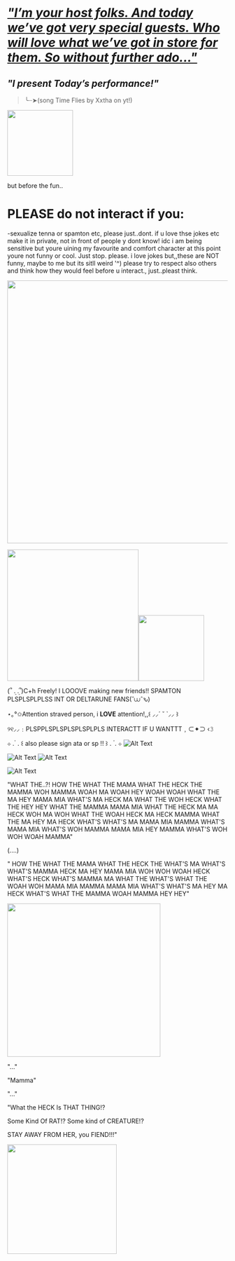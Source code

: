 # [_*"I’m your host folks. And today we’ve got very special guests. Who will love what we’ve got in store for them. So without further ado..."*_](https://www.youtube.com/watch?v=ApDhQlVNA-A&list=RDApDhQlVNA-A&start_radio=1)
##                                                 _*"I present Today’s performance!"*_
>╰┈➤(song Time Flies by Xxtha on yt!)

<img src="https://media.tenor.com/PhI6HKTY54gAAAAM/sad-tenna.gif" width="150">

but before the fun..

# PLEASE do not interact if you:
-sexualize tenna or spamton etc, please just..dont. if u love thse jokes etc make it in private, not in front of people y dont know! idc i am being sensitive but youre uining my favourite and comfort character at this point youre not funny or cool. Just stop. please. i love jokes but,,these are NOT funny, maybe to me but its sitll weird '^) please try to respect also others and think how they would feel before u interact., just..pleast think.


<img src="https://i.pinimg.com/736x/ca/cd/39/cacd393634df3475153231c17532ff5d.jpg" width="600">

 <img src="https://i.pinimg.com/originals/66/aa/7c/66aa7ca77fc873d483c11d0f30b6ff41.gif" width="300"><img src="https://static.wikia.nocookie.net/villains/images/e/e9/Tenna_kick.gif/revision/latest/scale-to-width-down/250?cb=20250606204020" width="150">

(՞ ܸ. .ܸ՞)C+h Freely! I LOOOVE making new friends!! SPAMTON PLSPLSPLPLSS INT OR DELTARUNE FANS(ˆ⩊ˆԅ)

 ⋆｡°✩Attention straved person, i **LOVE** attention!,,꒰ ⸝⸝´ ˘ `⸝⸝ ꒱

୨୧⸝⸝﹕PLSPPLSPLSPLSPLSPLPLS INTERACTT IF U WANTTT﹐⊂✦⊃ ‹𝟹

⊹  .  ۟   .    ꒰   also please sign ata or sp !!  ꒱     .  ۟  .  ⊹ ![Alt Text](https://64.media.tumblr.com/2d244f78aa20116b3d4f8b81b2b0860f/007ec8a5aead2a36-45/s250x400/069ca54fc0dcb370ed03204298c1f6895d119bb3.gif)

![Alt Text](https://media.tenor.com/SETDXWcfo-QAAAAj/deltarune-tenna.gif) ![Alt Text](https://preview.redd.it/my-tenna-gif-collection-v0-6taxtxi28baf1.gif?width=256&auto=webp&s=d1cba4b4a9843ccd285dc58b71d93e82b4b39d37)

![Alt Text](https://i.pinimg.com/736x/08/ff/8b/08ff8b3221cce7ffefbee8565a5dc052.jpg)

"WHAT THE..?!  HOW THE WHAT THE MAMA WHAT THE HECK THE MAMMA WOH MAMMA WOAH MA WOAH HEY WOAH WOAH WHAT THE MA HEY  MAMA MIA WHAT'S MA HECK MA WHAT THE WOH HECK WHAT THE  HEY HEY WHAT THE MAMMA MAMA MIA WHAT THE HECK MA MA HECK WOH MA WOH WHAT THE WOAH HECK MA HECK MAMMA WHAT THE MA HEY MA HECK WHAT'S WHAT'S  MA MAMA MIA MAMMA  WHAT'S MAMA MIA WHAT'S WOH MAMMA MAMA MIA HEY MAMMA WHAT'S WOH WOH WOAH  MAMMA"

(....)

" HOW THE WHAT THE MAMA WHAT THE HECK THE WHAT'S MA WHAT'S WHAT'S MAMMA HECK MA HEY MAMA MIA WOH WOH WOAH HECK WHAT'S HECK WHAT'S MAMMA MA WHAT THE WHAT'S WHAT THE WOAH WOH MAMA MIA MAMMA MAMA MIA WHAT'S WHAT'S MA HEY MA HECK WHAT'S WHAT THE MAMMA WOAH MAMMA HEY HEY" 

<img src="https://media.tenor.com/jtV8a9QBwiIAAAAM/tenna-deltarune.gif" width="350">

"..."

"Mamma"

"..."

"What the HECK Is THAT THING!? 

Some Kind Of RAT!? Some kind of CREATURE!? 

STAY AWAY FROM HER, you FIEND!!!"

<img src="https://media.tenor.com/pDlPbgvTF8cAAAAM/deltarune-delta-rune.gif" width="250">

